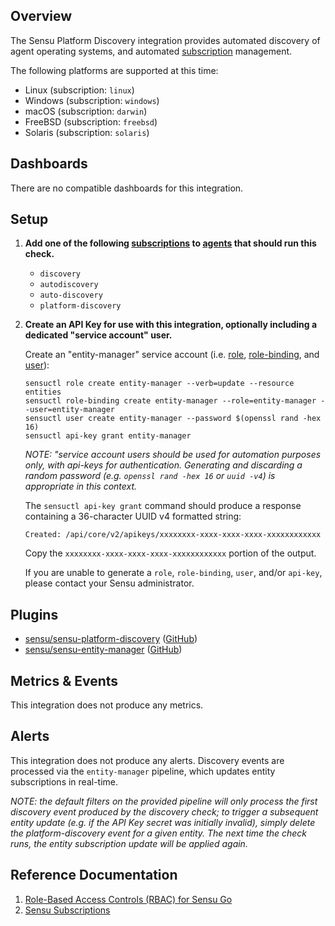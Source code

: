 ## Overview

<!-- Sensu Integration description; supports markdown -->

The Sensu Platform Discovery integration provides automated discovery of agent operating systems, and automated [subscription] management.

The following platforms are supported at this time:

- Linux (subscription: `linux`)
- Windows (subscription: `windows`)
- macOS (subscription: `darwin`)
- FreeBSD (subscription: `freebsd`)
- Solaris (subscription: `solaris`)

## Dashboards

<!-- List of compatible dashboards w/ screenshots (supports png, jpeg, and gif images; relative paths only; e.g. `![](img/dashboard-1.png)` )-->

<!-- This integration is compatible with the [{{dashboard_name}}][{{dashboard_link}}] (included w/ [Sensu Plus][sensu-plus]). -->

<!-- ![](img/dashboard.png) -->

There are no compatible dashboards for this integration.

## Setup

<!-- Sensu Integration setup instructions, including Sensu agent configuration and external component configuration -->
<!-- EXAMPLE: what configuration (if any) is required in a third-party service to enable monitoring? -->

1. **Add one of the following [subscriptions] to [agents] that should run this check.**

   * `discovery`
   * `autodiscovery`
   * `auto-discovery`
   * `platform-discovery`

1. **Create an API Key for use with this integration, optionally including a dedicated "service account" user.**

   Create an "entity-manager" service account (i.e. [role], [role-binding], and [user]):

   ```
   sensuctl role create entity-manager --verb=update --resource entities
   sensuctl role-binding create entity-manager --role=entity-manager --user=entity-manager
   sensuctl user create entity-manager --password $(openssl rand -hex 16)
   sensuctl api-key grant entity-manager
   ```

   _NOTE: "service account users should be used for automation purposes only, with api-keys for authentication.
   Generating and discarding a random password (e.g. `openssl rand -hex 16` or `uuid -v4`) is appropriate in this context._

   The `sensuctl api-key grant` command should produce a response containing a 36-character UUID v4 formatted string:

   ```
   Created: /api/core/v2/apikeys/xxxxxxxx-xxxx-xxxx-xxxx-xxxxxxxxxxxx
   ```

   Copy the `xxxxxxxx-xxxx-xxxx-xxxx-xxxxxxxxxxxx` portion of the output.

   If you are unable to generate a `role`, `role-binding`, `user`, and/or `api-key`, please contact your Sensu administrator.


## Plugins

<!-- Links to any Sensu Integration dependencies (i.e. Sensu Plugins) -->

- [sensu/sensu-platform-discovery][sensu-platform-discovery-bonsai] ([GitHub][sensu-platform-discovery-github])
- [sensu/sensu-entity-manager][sensu-entity-manager-bonsai] ([GitHub][sensu-entity-manager-github])

## Metrics & Events

<!-- List of all metrics or events collected by this integration. -->

This integration does not produce any metrics.

## Alerts

<!-- List of all alerts generated by this integration. -->

This integration does not produce any alerts.
Discovery events are processed via the `entity-manager` pipeline, which updates entity subscriptions in real-time.

_NOTE: the default filters on the provided pipeline will only process the first discovery event produced by the discovery check; to trigger a subsequent entity update (e.g. if the API Key secret was initially invalid), simply delete the platform-discovery event for a given entity. The next time the check runs, the entity subscription update will be applied again._

## Reference Documentation

<!-- Please provide links to any relevant reference documentation to help users learn more and/or troubleshoot this integration; specifically including any third-party software documentation. -->

1. [Role-Based Access Controls (RBAC) for Sensu Go][rbac]
1. [Sensu Subscriptions][subscriptions]

<!-- Links -->
[check]: https://docs.sensu.io/sensu-go/latest/observability-pipeline/observe-schedule/checks/
[asset]: https://docs.sensu.io/sensu-go/latest/plugins/assets/
[subscription]: https://docs.sensu.io/sensu-go/latest/observability-pipeline/observe-schedule/subscriptions/
[subscriptions]: https://docs.sensu.io/sensu-go/latest/observability-pipeline/observe-schedule/subscriptions/
[agents]: https://docs.sensu.io/sensu-go/latest/observability-pipeline/observe-schedule/agent/
[annotation]: https://docs.sensu.io/sensu-go/latest/observability-pipeline/observe-schedule/agent/#general-configuration-flags
[plugins]: https://docs.sensu.io/sensu-go/latest/plugins/
[metrics]: https://docs.sensu.io/sensu-go/latest/observability-pipeline/observe-schedule/metrics/
[handler]: https://docs.sensu.io/sensu-go/latest/observability-pipeline/observe-process/handlers/
[pipeline]: https://docs.sensu.io/sensu-go/latest/observability-pipeline/observe-process/pipelines/
[secret]: https://docs.sensu.io/sensu-go/latest/operations/manage-secrets/secrets/
[secrets]: https://docs.sensu.io/sensu-go/latest/operations/manage-secrets/secrets/
[tokens]: https://docs.sensu.io/sensu-go/latest/observability-pipeline/observe-schedule/tokens/
[sensu-plus]: https://sensu.io/features/analytics
[sensu-platform-discovery-bonsai]: https://bonsai.sensu.io/assets/sensu/sensu-platform-discovery
[sensu-platform-discovery-github]: https://github.com/sensu/sensu-platform-discovery
[sensu-entity-manager-bonsai]: https://bonsai.sensu.io/assets/sensu/sensu-entity-manager
[sensu-entity-manager-github]: https://github.com/sensu/sensu-entity-manager
[role]: https://docs.sensu.io/sensu-go/latest/operations/control-access/rbac/#roles-and-cluster-roles
[role-binding]: https://docs.sensu.io/sensu-go/latest/operations/control-access/rbac/#role-bindings-and-cluster-role-bindings
[user]: https://docs.sensu.io/sensu-go/latest/operations/control-access/rbac/#users
[rbac]: https://docs.sensu.io/sensu-go/latest/operations/control-access/rbac/